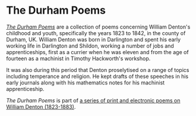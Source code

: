 # The Durham Poems

[*The Durham Poems*](https://thecodeofthings.com/poems/the-durham-poems/) are a collection of poems concerning William Denton's childhood and youth, specifically the years 1823 to 1842, in the county of Durham, UK. William Denton was born in Darlington and spent his early working life in Darlington and Shildon, working a number of jobs and apprenticeships, first as a currier when he was eleven and from the age of fourteen as a machinist in Timothy Hackworth's workshop.

It was also during this period that Denton proselytised on a range of topics including temperance and religion. He kept drafts of these speeches in his early journals along with his mathematics notes for his machinist apprenticeship.

*The Durham Poems* is part of [a series of print and electronic poems on William Denton (1823-1883)](https://thecodeofthings.com).
